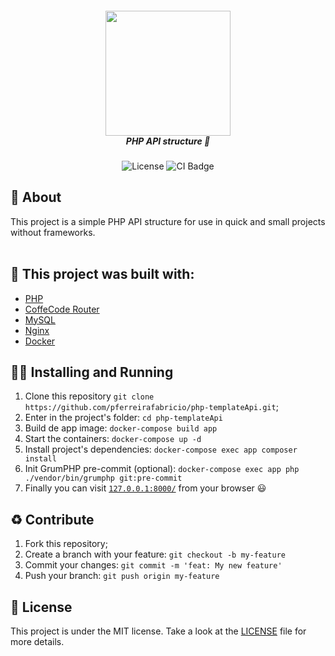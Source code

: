 <h5 align="center">
  <img src="https://upload.wikimedia.org/wikipedia/commons/thumb/3/31/Webysther_20160423_-_Elephpant.svg/1280px-Webysther_20160423_-_Elephpant.svg.png" width="200" /><br>
  <b>PHP API structure</b> 🐘
</h5>
<p align="center">
  <img alt="License" src="https://img.shields.io/badge/license-MIT-brightgreen">
  <img alt="CI Badge" src="https://github.com/pferreirafabricio/php-templateApi/actions/workflows/php.yml/badge.svg">
</p>

## :open_book: About 
This project is a simple PHP API structure for use in quick and small projects without frameworks.
<br /><br />

## :bricks: This project was built with: 
- [PHP](https://www.php.net/)
- [CoffeCode Router](https://github.com/robsonvleite/router)
- [MySQL](https://www.mysql.com/)
- [Nginx](https://www.nginx.com/)
- [Docker](https://www.docker.com/)

## :running_man: Installing and Running  
 1. Clone this repository `git clone https://github.com/pferreirafabricio/php-templateApi.git`;
 2. Enter in the project's folder: `cd php-templateApi`
 3. Build de app image: `docker-compose build app`
 4. Start the containers: `docker-compose up -d`
 6. Install project's dependencies: `docker-compose exec app composer install`
 7. Init GrumPHP pre-commit (optional): `docker-compose exec app php ./vendor/bin/grumphp git:pre-commit`
 8. Finally you can visit [`127.0.0.1:8000/`](http://127.0.0.1:8000/) from your browser 😃
 
## :recycle: Contribute
 1. Fork this repository;
 2. Create a branch with your feature: ```git checkout -b my-feature```
 3. Commit your changes: ```git commit -m 'feat: My new feature'```
 4. Push your branch: ```git push origin my-feature```
 
## :page_with_curl:	License
This project is under the MIT license. Take a look at the [LICENSE](LICENSE.md) file for more details.

